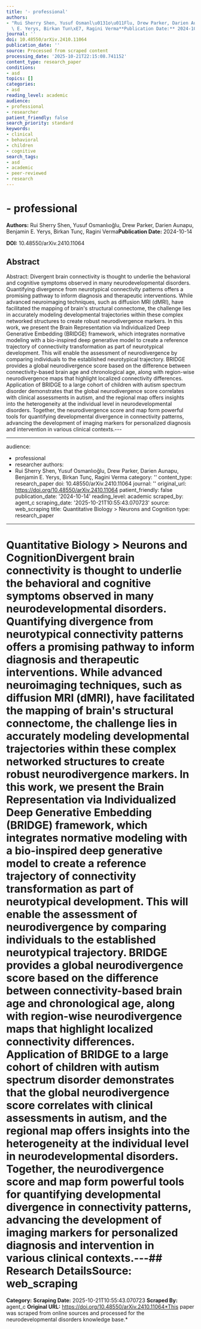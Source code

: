 ```yaml
---
title: '- professional'
authors:
- "Rui Sherry Shen, Yusuf Osmanl\u0131o\u011Flu, Drew Parker, Darien Aunapu, Benjamin\
  \ E. Yerys, Birkan Tun\xE7, Ragini Verma**Publication Date:** 2024-10-14"
journal: ''
doi: 10.48550/arXiv.2410.11064
publication_date: ''
source: Processed from scraped content
processing_date: '2025-10-21T22:15:08.741152'
content_type: research_paper
conditions:
- asd
topics: []
categories:
- asd
reading_level: academic
audience:
- professional
- researcher
patient_friendly: false
search_priority: standard
keywords:
- clinical
- behavioral
- children
- cognitive
search_tags:
- asd
- academic
- peer-reviewed
- research
---
```


# - professional

**Authors:** Rui Sherry Shen, Yusuf Osmanlıoğlu, Drew Parker, Darien Aunapu, Benjamin E. Yerys, Birkan Tunç, Ragini Verma**Publication Date:** 2024-10-14

**DOI:** 10.48550/arXiv.2410.11064

## Abstract

Abstract:
Divergent brain connectivity is thought to underlie the behavioral and cognitive symptoms observed in many neurodevelopmental disorders. Quantifying divergence from neurotypical connectivity patterns offers a promising pathway to inform diagnosis and therapeutic interventions. While advanced neuroimaging techniques, such as diffusion MRI (dMRI), have facilitated the mapping of brain's structural connectome, the challenge lies in accurately modeling developmental trajectories within these complex networked structures to create robust neurodivergence markers. In this work, we present the Brain Representation via Individualized Deep Generative Embedding (BRIDGE) framework, which integrates normative modeling with a bio-inspired deep generative model to create a reference trajectory of connectivity transformation as part of neurotypical development. This will enable the assessment of neurodivergence by comparing individuals to the established neurotypical trajectory. BRIDGE provides a global neurodivergence score based on the difference between connectivity-based brain age and chronological age, along with region-wise neurodivergence maps that highlight localized connectivity differences. Application of BRIDGE to a large cohort of children with autism spectrum disorder demonstrates that the global neurodivergence score correlates with clinical assessments in autism, and the regional map offers insights into the heterogeneity at the individual level in neurodevelopmental disorders. Together, the neurodivergence score and map form powerful tools for quantifying developmental divergence in connectivity patterns, advancing the development of imaging markers for personalized diagnosis and intervention in various clinical contexts.---

---
audience:
- professional
- researcher
authors:
- Rui Sherry Shen, Yusuf Osmanlıoğlu, Drew Parker, Darien Aunapu, Benjamin E. Yerys,
Birkan Tunç, Ragini Verma
category: ''
content_type: research_paper
doi: 10.48550/arXiv.2410.11064
journal: ''
original_url: https://doi.org/10.48550/arXiv.2410.11064
patient_friendly: false
publication_date: '2024-10-14'
reading_level: academic
scraped_by: agent_c
scraping_date: '2025-10-21T10:55:43.070723'
source: web_scraping
title: Quantitative Biology > Neurons and Cognition
type: research_paper
---
# Quantitative Biology > Neurons and CognitionDivergent brain connectivity is thought to underlie the behavioral and cognitive symptoms observed in many neurodevelopmental disorders. Quantifying divergence from neurotypical connectivity patterns offers a promising pathway to inform diagnosis and therapeutic interventions. While advanced neuroimaging techniques, such as diffusion MRI (dMRI), have facilitated the mapping of brain's structural connectome, the challenge lies in accurately modeling developmental trajectories within these complex networked structures to create robust neurodivergence markers. In this work, we present the Brain Representation via Individualized Deep Generative Embedding (BRIDGE) framework, which integrates normative modeling with a bio-inspired deep generative model to create a reference trajectory of connectivity transformation as part of neurotypical development. This will enable the assessment of neurodivergence by comparing individuals to the established neurotypical trajectory. BRIDGE provides a global neurodivergence score based on the difference between connectivity-based brain age and chronological age, along with region-wise neurodivergence maps that highlight localized connectivity differences. Application of BRIDGE to a large cohort of children with autism spectrum disorder demonstrates that the global neurodivergence score correlates with clinical assessments in autism, and the regional map offers insights into the heterogeneity at the individual level in neurodevelopmental disorders. Together, the neurodivergence score and map form powerful tools for quantifying developmental divergence in connectivity patterns, advancing the development of imaging markers for personalized diagnosis and intervention in various clinical contexts.---## Research Details**Source:** web_scraping
**Category:**
**Scraping Date:** 2025-10-21T10:55:43.070723
**Scraped By:** agent_c
**Original URL:** https://doi.org/10.48550/arXiv.2410.11064*This paper was scraped from online sources and processed for the neurodevelopmental disorders knowledge base.*